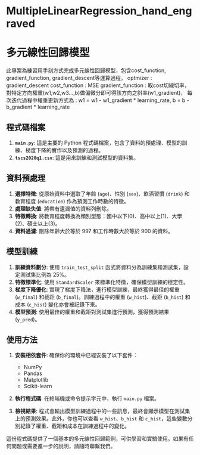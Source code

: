 # MultipleLinearRegression_hand_engraved


# 多元線性回歸模型

此專案為練習用手刻方式完成多元線性回歸模型，包含cost_function, gradient_function, gradient_descent等運算過程。
optmizer : gradient_descent
cost_function : MSE
gradient_function : 取cost切線切率，對特定方向權重(w1,w2,w3...,b)做偏微分即可得該方向之斜率(w1_gradient)，
每次迭代過程中權重更新方式為 : w1 = w1 - w1_gradient * learning_rate, b = b - b_gradient * learning_rate




## 程式碼檔案

1. **`main.py`**: 這是主要的 Python 程式碼檔案，包含了資料的預處理、模型的訓練、梯度下降的實作以及預測的過程。
2. **`tscs2020q1.csv`**: 這是用來訓練和測試模型的資料集。

## 資料預處理

1. **選擇特徵**: 從原始資料中選取了年齡 (`age`)、性別 (`sex`)、飲酒習慣 (`drink`) 和教育程度 (`education`) 作為預測工作時數的特徵。
2. **處理缺失值**: 將帶有遺漏值的資料列刪除。
3. **特徵轉換**: 將教育程度轉換為類別型態：國中以下(0)、高中以上(1)、大學(2)、碩士以上(3)。
4. **資料過濾**: 刪除年齡大於等於 997 和工作時數大於等於 900 的資料。

## 模型訓練

1. **訓練資料劃分**: 使用 `train_test_split` 函式將資料分為訓練集和測試集，設定測試集比例為 25%。
2. **特徵標準化**: 使用 `StandardScaler` 來標準化特徵，確保模型訓練的穩定性。
3. **梯度下降優化**: 實現了梯度下降法，進行模型訓練，最終獲得最佳的權重 (`w_final`) 和截距 (`b_final`)。訓練過程中的權重 (`w_hist`)、截距 (`b_hist`) 和成本 (`c_hist`) 變化亦會被記錄下來。
4. **模型預測**: 使用最佳的權重和截距對測試集進行預測，獲得預測結果 (`y_pred`)。

## 使用方法

1. **安裝相依套件**: 確保你的環境中已經安裝了以下套件：
   - NumPy
   - Pandas
   - Matplotlib
   - Scikit-learn

2. **執行程式碼**: 在終端機或命令提示字元中，執行 `main.py` 檔案。

3. **檢視結果**: 程式會輸出模型訓練過程中的一些訊息，最終會顯示模型在測試集上的預測效果。此外，你也可以查看 `w_hist`、`b_hist` 和 `c_hist`，這些變數分別紀錄了權重、截距和成本在訓練過程中的變化。

這份程式碼提供了一個基本的多元線性回歸範例，可供學習和實驗使用。如果有任何問題或需要進一步的說明，請隨時聯繫我們。
